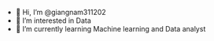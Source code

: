 - 👋 Hi, I’m @giangnam311202
- 👀 I’m interested in Data
- 🌱 I’m currently learning Machine learning and Data analyst


<!---
giangnam311202/giangnam311202 is a ✨ special ✨ repository because its `README.md` (this file) appears on your GitHub profile.
You can click the Preview link to take a look at your changes.
--->
